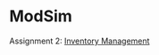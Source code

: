 # ModSim

Assignment 2: [Inventory Management](https://bergmann97.github.io/ModSim/Assignment2/Inventory-Management/index.html)
